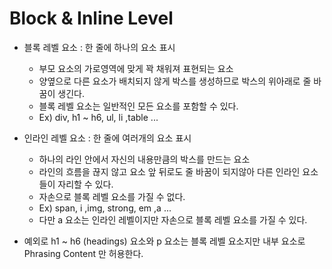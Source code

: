 # Block & Inline Level
- 블록 레벨 요소 : 한 줄에 하나의 요소 표시
  - 부모 요소의 가로영역에 맞게 꽉 채워져 표현되는 요소
  - 양옆으로 다른 요소가 배치되지 않게 박스를 생성하므로 박스의 위아래로 줄 바꿈이 생긴다.
  - 블록 레벨 요소는 일반적인 모든 요소를 포함할 수 있다.
  - Ex) div, h1 ~ h6, ul, li ,table ...
- 인라인 레벨 요소 : 한 줄에 여러개의 요소 표시
  - 하나의 라인 안에서 자신의 내용만큼의 박스를 만드는 요소
  - 라인의 흐름을 끊지 않고 요소 앞 뒤로도 줄 바꿈이 되지않아 다른 인라인 요소들이 자리할 수 있다.
  - 자손으로 블록 레벨 요소를 가질 수 없다.
  - Ex) span, i ,img, strong, em ,a ...
  - 다만 a 요소는 인라인 레벨이지만 자손으로 블록 레벨 요소를 가질 수 있다.


- 예외로 h1 ~ h6 (headings) 요소와 p 요소는 블록 레벨 요소지만 내부 요소로 Phrasing Content 만 허용한다.